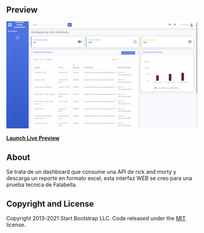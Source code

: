 ## Preview

[![Dashboard de Rick And Morty](img/preview.png)](https://pruebaariadnafalabella.netlify.app/)

**[Launch Live Preview](https://pruebaariadnafalabella.netlify.app/)**


## About
Se trata de un dashboard que consume una API de rick and morty y descarga un reporte en formato excel, esta interfaz WEB se creo para una prueba tecnica de Falabella.

## Copyright and License

Copyright 2013-2021 Start Bootstrap LLC. Code released under the [MIT](https://github.com/StartBootstrap/startbootstrap-resume/blob/master/LICENSE) license.
